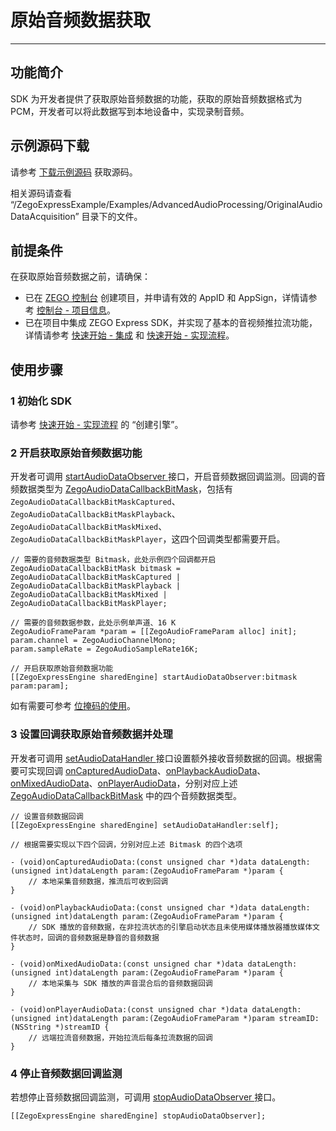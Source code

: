 # 原始音频数据获取

- - -

## 功能简介

SDK 为开发者提供了获取原始音频数据的功能，获取的原始音频数据格式为 PCM，开发者可以将此数据写到本地设备中，实现录制音频。

## 示例源码下载

请参考 [下载示例源码](https://doc-zh.zego.im/article/3584) 获取源码。

相关源码请查看 “/ZegoExpressExample/Examples/AdvancedAudioProcessing/OriginalAudioDataAcquisition” 目录下的文件。

## 前提条件

在获取原始音频数据之前，请确保：

- 已在 [ZEGO 控制台](https://console.zego.im) 创建项目，并申请有效的 AppID 和 AppSign，详情请参考 [控制台 - 项目信息](/console/project-info)。
- 已在项目中集成 ZEGO Express SDK，并实现了基本的音视频推拉流功能，详情请参考 [快速开始 - 集成](https://doc-zh.zego.im/article/3576) 和 [快速开始 - 实现流程](https://doc-zh.zego.im/article/7632)。



## 使用步骤

### 1 初始化 SDK

请参考 [快速开始 - 实现流程](https://doc-zh.zego.im/article/7632#CreateEngine) 的 “创建引擎”。

### 2 开启获取原始音频数据功能

开发者可调用 [startAudioDataObserver ](https://doc-zh.zego.im/article/api?doc=Express_Audio_SDK_API~objective-c_macos~class~ZegoExpressEngine#start-audio-data-observer-param) 接口，开启音频数据回调监测。回调的音频数据类型为 [ZegoAudioDataCallbackBitMask](https://doc-zh.zego.im/article/api?doc=Express_Audio_SDK_API~objective-c_macos~enum~ZegoAudioDataCallbackBitMask)，包括有 `ZegoAudioDataCallbackBitMaskCaptured`、`ZegoAudioDataCallbackBitMaskPlayback`、`ZegoAudioDataCallbackBitMaskMixed`、`ZegoAudioDataCallbackBitMaskPlayer`，这四个回调类型都需要开启。

```objc
// 需要的音频数据类型 Bitmask，此处示例四个回调都开启
ZegoAudioDataCallbackBitMask bitmask = ZegoAudioDataCallbackBitMaskCaptured | ZegoAudioDataCallbackBitMaskPlayback | ZegoAudioDataCallbackBitMaskMixed | ZegoAudioDataCallbackBitMaskPlayer;

// 需要的音频数据参数，此处示例单声道、16 K
ZegoAudioFrameParam *param = [[ZegoAudioFrameParam alloc] init];
param.channel = ZegoAudioChannelMono;
param.sampleRate = ZegoAudioSampleRate16K;

// 开启获取原始音频数据功能
[[ZegoExpressEngine sharedEngine] startAudioDataObserver:bitmask param:param];
```

<Note title="说明">


如有需要可参考 [位掩码的使用](https://doc-zh.zego.im/article/8660)。
</Note>

### 3 设置回调获取原始音频数据并处理

开发者可调用 [setAudioDataHandler ](https://doc-zh.zego.im/article/api?doc=Express_Audio_SDK_API~objective-c_macos~class~ZegoExpressEngine#set-audio-data-handler) 接口设置额外接收音频数据的回调。根据需要可实现回调 [onCapturedAudioData](https://doc-zh.zego.im/article/api?doc=Express_Audio_SDK_API~objective-c_macos~protocol~ZegoAudioDataHandler#on-captured-audio-data-data-length-param)、[onPlaybackAudioData](https://doc-zh.zego.im/article/api?doc=Express_Audio_SDK_API~objective-c_macos~protocol~ZegoAudioDataHandler#on-playback-audio-data-data-length-param)、[onMixedAudioData](https://doc-zh.zego.im/article/api?doc=Express_Audio_SDK_API~objective-c_macos~protocol~ZegoAudioDataHandler#on-mixed-audio-data-data-length-param)、[onPlayerAudioData](https://doc-zh.zego.im/article/api?doc=Express_Audio_SDK_API~objective-c_macos~protocol~ZegoAudioDataHandler#on-player-audio-data-data-length-param-stream-id)，分别对应上述 [ZegoAudioDataCallbackBitMask](https://doc-zh.zego.im/article/api?doc=Express_Audio_SDK_API~objective-c_macos~enum~ZegoAudioDataCallbackBitMask) 中的四个音频数据类型。

```objc
// 设置音频数据回调
[[ZegoExpressEngine sharedEngine] setAudioDataHandler:self];
```

```objc
// 根据需要实现以下四个回调，分别对应上述 Bitmask 的四个选项

- (void)onCapturedAudioData:(const unsigned char *)data dataLength:(unsigned int)dataLength param:(ZegoAudioFrameParam *)param {
    // 本地采集音频数据，推流后可收到回调
}

- (void)onPlaybackAudioData:(const unsigned char *)data dataLength:(unsigned int)dataLength param:(ZegoAudioFrameParam *)param {
    // SDK 播放的音频数据，在非拉流状态的引擎启动状态且未使用媒体播放器播放媒体文件状态时，回调的音频数据是静音的音频数据
}

- (void)onMixedAudioData:(const unsigned char *)data dataLength:(unsigned int)dataLength param:(ZegoAudioFrameParam *)param {
    // 本地采集与 SDK 播放的声音混合后的音频数据回调
}

- (void)onPlayerAudioData:(const unsigned char *)data dataLength:(unsigned int)dataLength param:(ZegoAudioFrameParam *)param streamID:(NSString *)streamID {
    // 远端拉流音频数据，开始拉流后每条拉流数据的回调
}
```

### 4 停止音频数据回调监测

若想停止音频数据回调监测，可调用 [stopAudioDataObserver ](https://doc-zh.zego.im/article/api?doc=Express_Audio_SDK_API~objective-c_macos~class~ZegoExpressEngine#stop-audio-data-observer) 接口。

```objc
[[ZegoExpressEngine sharedEngine] stopAudioDataObserver];
```

<Content />